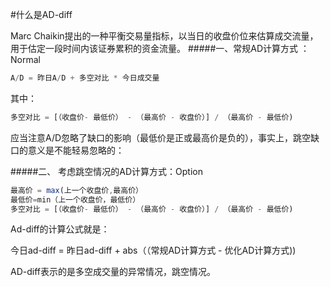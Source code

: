 
#什么是AD-diff

Marc Chaikin提出的一种平衡交易量指标，以当日的收盘价位来估算成交流量，用于估定一段时间内该证券累积的资金流量。
#####一、常规AD计算方式 ：Normal
```javascript
A/D = 昨日A/D + 多空对比 * 今日成交量 
```
其中：
```javascript
多空对比 = [（收盘价- 最低价） - （最高价 - 收盘价）] / （最高价 - 最低价)
```

应当注意A/D忽略了缺口的影响（最低价是正或最高价是负的），事实上，跳空缺口的意义是不能轻易忽略的：

#####二、 考虑跳空情况的AD计算方式：Option
```javascript
最高价 = max(上一个收盘价,最高价）
最低价=min（上一个收盘价，最低价）
多空对比 = [（收盘价- 最低价） - （最高价 - 收盘价）] / （最高价 - 最低价)
```

Ad-diff的计算公式就是：

今日ad-diff = 昨日ad-diff + abs（（常规AD计算方式 - 优化AD计算方式))


AD-diff表示的是多空成交量的异常情况，跳空情况。


